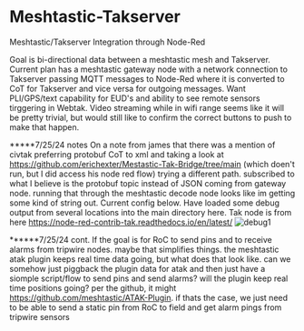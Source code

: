 # Meshtastic-Takserver
Meshtastic/Takserver Integration through Node-Red

Goal is bi-directional data between a meshtastic mesh and Takserver. Current plan has a meshtastic gateway node with a network connection to Takserver passing MQTT messages to Node-Red where it is converted to CoT for Takserver and vice versa for outgoing messages. Want PLI/GPS/text capability for EUD's and ability to see remote sensors tirggering in Webtak. Video streaming while in wifi range seems like it will be pretty trivial, but would still like to confirm the correct buttons to push to make that happen.

*****7/25/24 notes
On a note from james that there was a mention of civtak preferring protobuf CoT to xml and taking a look at https://github.com/erichexter/Mestastic-Tak-Bridge/tree/main
(which doen't run, but I did access his node red flow) trying a different path. subscribed to what I believe is the protobuf topic instead of JSON coming from gateway node. running that through the meshtastic decode node looks like im getting some kind of string out. Current config below. Have loaded some debug output from several locations into the main directory here. Tak node is from here https://node-red-contrib-tak.readthedocs.io/en/latest/
![debug1](https://github.com/user-attachments/assets/4159df95-2232-4b18-afcf-34932f13227b)


******7/25/24 cont.
If the goal is for RoC to send pins and to receive alarms from tripwire nodes. maybe that simplifies things. the meshtastic atak plugin keeps real time data going, but what does that look like. can we somehow just piggback the plugin data for atak and then just have a siomple script/flow to send pins and send alarms? will the plugin keep real time positions going? per the github, it might https://github.com/meshtastic/ATAK-Plugin. if thats the case, we just need to be able to send a static pin from RoC to field and get alarm pings from tripwire sensors
